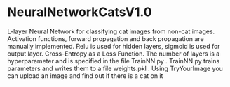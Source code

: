 # NeuralNetworkCatsV1.0
L-layer Neural Network for classifying cat images from non-cat images.
Activation functions, forward propagation and back propagation are manually implemented.
Relu is used for hidden layers, sigmoid is used for output layer.
Cross-Entropy as a Loss Function.
The number of layers is a hyperparameter and is specified in the file TrainNN.py .
TrainNN.py trains parameters and writes them to a file weights.pkl .
Using TryYourImage you can upload an image and find out if there is a cat on it
